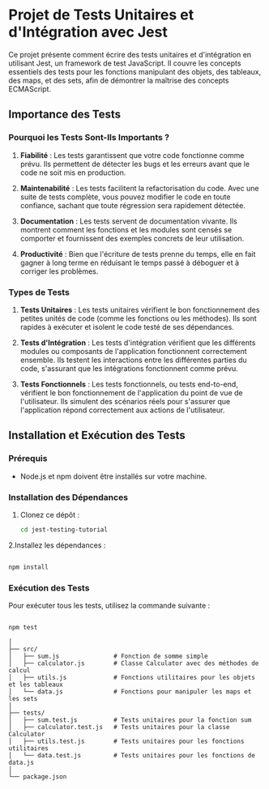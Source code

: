 # Projet de Tests Unitaires et d'Intégration avec Jest

Ce projet présente comment écrire des tests unitaires et d'intégration en utilisant Jest, un framework de test JavaScript. Il couvre les concepts essentiels des tests pour les fonctions manipulant des objets, des tableaux, des maps, et des sets, afin de démontrer la maîtrise des concepts ECMAScript.

## Importance des Tests

### Pourquoi les Tests Sont-Ils Importants ?

1. **Fiabilité** :
   Les tests garantissent que votre code fonctionne comme prévu. Ils permettent de détecter les bugs et les erreurs avant que le code ne soit mis en production.

2. **Maintenabilité** :
   Les tests facilitent la refactorisation du code. Avec une suite de tests complète, vous pouvez modifier le code en toute confiance, sachant que toute régression sera rapidement détectée.

3. **Documentation** :
   Les tests servent de documentation vivante. Ils montrent comment les fonctions et les modules sont censés se comporter et fournissent des exemples concrets de leur utilisation.

4. **Productivité** :
   Bien que l'écriture de tests prenne du temps, elle en fait gagner à long terme en réduisant le temps passé à déboguer et à corriger les problèmes.

### Types de Tests

1. **Tests Unitaires** :
   Les tests unitaires vérifient le bon fonctionnement des petites unités de code (comme les fonctions ou les méthodes). Ils sont rapides à exécuter et isolent le code testé de ses dépendances.

2. **Tests d'Intégration** :
   Les tests d'intégration vérifient que les différents modules ou composants de l'application fonctionnent correctement ensemble. Ils testent les interactions entre les différentes parties du code, s'assurant que les intégrations fonctionnent comme prévu.

3. **Tests Fonctionnels** :
   Les tests fonctionnels, ou tests end-to-end, vérifient le bon fonctionnement de l'application du point de vue de l'utilisateur. Ils simulent des scénarios réels pour s'assurer que l'application répond correctement aux actions de l'utilisateur.

## Installation et Exécution des Tests

### Prérequis

- Node.js et npm doivent être installés sur votre machine.

### Installation des Dépendances

1. Clonez ce dépôt :
   ```bash
   cd jest-testing-tutorial

   ```
2.Installez les dépendances :

```bash 

npm install

```
### Exécution des Tests

Pour exécuter tous les tests, utilisez la commande suivante :

``` bash 

npm test

```

``` jest-testing-tutorial/
│
├── src/
│   ├── sum.js               # Fonction de somme simple
│   ├── calculator.js        # Classe Calculator avec des méthodes de calcul
│   ├── utils.js             # Fonctions utilitaires pour les objets et les tableaux
│   └── data.js              # Fonctions pour manipuler les maps et les sets
│
├── tests/
│   ├── sum.test.js          # Tests unitaires pour la fonction sum
│   ├── calculator.test.js   # Tests unitaires pour la classe Calculator
│   ├── utils.test.js        # Tests unitaires pour les fonctions utilitaires
│   └── data.test.js         # Tests unitaires pour les fonctions de data.js
│
└── package.json
```
